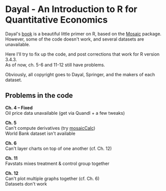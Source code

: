 # Dayal - An Introduction to R for Quantitative Economics
Dayal's <a href="https://link.springer.com/book/10.1007/978-81-322-2340-5">book</a> is a beautiful little primer on R, based on the <a href="https://cran.r-project.org/web/packages/mosaic/index.html">Mosaic</a> package.
<br>However, some of the code doesn't work, and several datasets are unavailable.

Here I'll try to fix up the code, and post corrections that work for R version 3.4.3.
<br>As of now, ch. 5-6 and 11-12 still have problems.

Obviously, all copyright goes to Dayal, Springer, and the makers of each dataset.

## Problems in the code
<b>Ch. 4 – Fixed</b>
<br>Oil price data unavailable (get via Quandl + a few tweaks)

<b>Ch. 5</b>
<br>Can't compute derivatives (try <a href="https://cran.r-project.org/web/packages/mosaicCalc/index.html">mosaicCalc</a>)
<br>World Bank dataset isn't available

<b>Ch. 6</b>
<br>Can't layer charts on top of one another (cf. Ch. 12)

<b>Ch. 11</b>
<br>Favstats mixes treatment & control group together

<b>Ch. 12</b>
<br>Can't plot multiple graphs together (cf. Ch. 6)
<br>Datasets don't work
